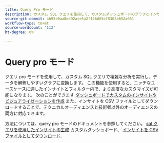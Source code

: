 ```yaml
---
title: Query Pro モード
description: カスタム SQL クエリを使用して、カスタムダッシュボードのグラフとインサイトを生成します。
source-git-commit: bb95e0aa8ee92aee5a2f126d85e78308e652a061
workflow-type: tm+mt
source-wordcount: '112'
ht-degree: 0%

---
```


# Query pro モード

クエリ pro モードを使用して、カスタム SQL クエリで複雑な分析を実行し、データを解釈しやすいグラフに変換します。 この機能を使用すると、ニッチなユースケースに適したインサイトとフィルター内で、より高度なカスタマイズが可能になります。 次のことができます [ダッシュボードでカスタムのインサイトやビジュアライゼーションを作成](../../../dashboards/data-distiller/customizable-insights/overview.md) また、インサイトを CSV ファイルとしてダウンロードすることで、テクニカルオーディエンスと技術者以外のオーディエンスの両方に対応できます。

方法については、query pro モードのドキュメントを参照してください。 [sql クエリを使用したインサイトの生成](../../../dashboards/data-distiller/customizable-insights/query-pro-mode.md) カスタムダッシュボード、 [インサイトを CSV ファイルとしてダウンロード](../../../dashboards/data-distiller/customizable-insights/view-more.md#download-csv).
